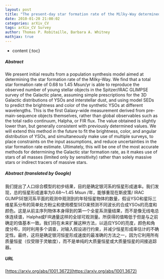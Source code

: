 ```yaml
---
layout: post
title: "The present-day star formation rate of the Milky-Way determined from Spitzer detected young stellar objects"
date: 2010-01-20 21:00:02
categories: arXiv_CV
tags: arXiv_CV Survey
author: Thomas P. Robitaille, Barbara A. Whitney
mathjax: true
---
```


* content
{:toc}

##### Abstract
We present initial results from a population synthesis model aimed at determining the star formation rate of the Milky-Way. We find that a total star formation rate of 0.68 to 1.45 Msun/yr is able to reproduce the observed number of young stellar objects in the Spitzer/IRAC GLIMPSE survey of the Galactic plane, assuming simple prescriptions for the 3D Galactic distributions of YSOs and interstellar dust, and using model SEDs to predict the brightness and color of the synthetic YSOs at different wavelengths. This is the first Galaxy-wide measurement derived from pre-main-sequence objects themselves, rather than global observables such as the total radio continuum, Halpha, or FIR flux. The value obtained is slightly lower than, but generally consistent with previously determined values. We will extend this method in the future to fit the brightness, color, and angular distribution of YSOs, and simultaneously make use of multiple surveys, to place constraints on the input assumptions, and reduce uncertainties in the star formation rate estimate. Ultimately, this will be one of the most accurate methods for determining the Galactic star formation rate, as it makes use of stars of all masses (limited only by sensitivity) rather than solely massive stars or indirect tracers of massive stars.

##### Abstract (translated by Google)
我们提出了人口综合模型的初步结果，目的是确定银河系的恒星形成速率。我们发现，总的恒星形成速率为0.68〜1.45 Msun /年，能够重现在斯皮策/ IRAC GLIMPSE银河系平面的观测中观测到的年轻恒星物体的数量，假设YSO和星际三维星系分布的简单处方粉尘和使用模型SED来预测不同波长的合成YSOs的亮度和颜色。这是从前主序列物体本身得到的第一个全星系测量结果，而不是像无线电总体连续谱，Halpha或FIR通量这样的全球可观测量。所获得的值略低于但是与之前确定的值基本一致。我们将在未来扩展这种方法，以适应YSO的亮度，颜色和角度分布，同时利用多个调查，对输入假设进行约束，并减少恒星形成率估计的不确定性。最终，这将是确定银河恒星形成速度的最准确的方法之一，因为它利用所有质量恒星（仅受限于灵敏度），而不是单纯的大质量恒星或大质量恒星的间接追踪器。

##### URL
[https://arxiv.org/abs/1001.3672](https://arxiv.org/abs/1001.3672)


